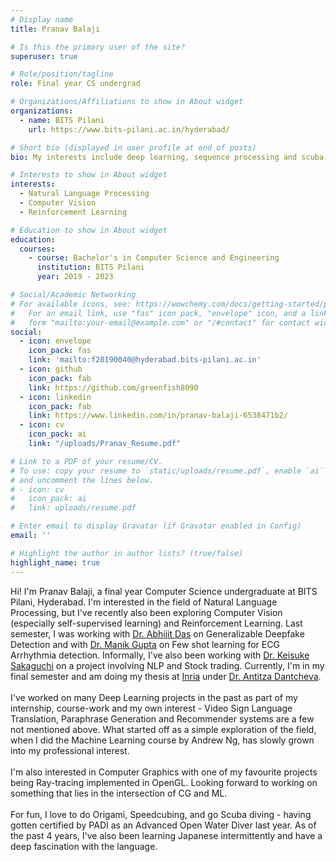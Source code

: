 ```yaml
---
# Display name
title: Pranav Balaji

# Is this the primary user of the site?
superuser: true

# Role/position/tagline
role: Final year CS undergrad

# Organizations/Affiliations to show in About widget
organizations:
  - name: BITS Pilani
    url: https://www.bits-pilani.ac.in/hyderabad/

# Short bio (displayed in user profile at end of posts)
bio: My interests include deep learning, sequence processing and scuba diving.

# Interests to show in About widget
interests:
  - Natural Language Processing
  - Computer Vision
  - Reinforcement Learning

# Education to show in About widget
education:
  courses:
    - course: Bachelor's in Computer Science and Engineering
      institution: BITS Pilani
      year: 2019 - 2023

# Social/Academic Networking
# For available icons, see: https://wowchemy.com/docs/getting-started/page-builder/#icons
#   For an email link, use "fas" icon pack, "envelope" icon, and a link in the
#   form "mailto:your-email@example.com" or "/#contact" for contact widget.
social:
  - icon: envelope
    icon_pack: fas
    link: 'mailto:f20190040@hyderabad.bits-pilani.ac.in'
  - icon: github
    icon_pack: fab
    link: https://github.com/greenfish8090
  - icon: linkedin
    icon_pack: fab
    link: https://www.linkedin.com/in/pranav-balaji-6538471b2/
  - icon: cv
    icon_pack: ai
    link: "/uploads/Pranav_Resume.pdf"

# Link to a PDF of your resume/CV.
# To use: copy your resume to `static/uploads/resume.pdf`, enable `ai` icons in `params.toml`,
# and uncomment the lines below.
# - icon: cv
#   icon_pack: ai
#   link: uploads/resume.pdf

# Enter email to display Gravatar (if Gravatar enabled in Config)
email: ''

# Highlight the author in author lists? (true/false)
highlight_name: true
---
```


Hi! I'm Pranav Balaji, a final year Computer Science undergraduate at BITS Pilani, Hyderabad. I'm interested in the field of Natural Language Processing, but I've recently also been exploring Computer Vision (especially self-supervised learning) and Reinforcement Learning. Last semester, I was working with [Dr. Abhijit Das](https://sites.google.com/site/dasabhijit2048/home?authuser=0) on Generalizable Deepfake Detection and with [Dr. Manik Gupta](https://www.bits-pilani.ac.in/hyderabad/manik/Profile) on Few shot learning for ECG Arrhythmia detection. Informally, I've also been working with [Dr. Keisuke Sakaguchi](https://keisuke-sakaguchi.github.io) on a project involving NLP and Stock trading. Currently, I'm in my final semester and am doing my thesis at [Inria](https://www.inria.fr/en) under [Dr. Antitza Dantcheva](http://antitza.com). \
\
I've worked on many Deep Learning projects in the past as part of my internship, course-work and my own interest - Video Sign Language Translation, Paraphrase Generation and Recommender systems are a few not mentioned above. What started off as a simple exploration of the field, when I did the Machine Learning course by Andrew Ng, has slowly grown into my professional interest.\
\
I'm also interested in Computer Graphics with one of my favourite projects being Ray-tracing implemented in OpenGL. Looking forward to working on something that lies in the intersection of CG and ML.\
\
For fun, I love to do Origami, Speedcubing, and go Scuba diving - having gotten certified by PADI as an Advanced Open Water Diver last year. As of the past 4 years, I've also been learning Japanese intermittently and have a deep fascination with the language.
